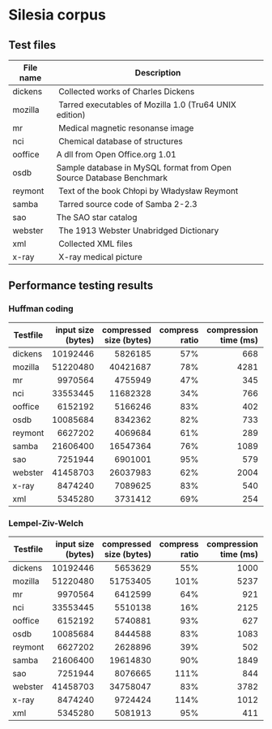 # Silesia corpus

## Test files
File name | Description
--- | ---
dickens | Collected works of Charles Dickens
mozilla | Tarred executables of Mozilla 1.0 (Tru64 UNIX edition)
mr | Medical magnetic resonanse image
nci | Chemical database of structures
ooffice | A dll from Open Office.org 1.01
osdb | Sample database in MySQL format from Open Source Database Benchmark
reymont | Text of the book Chłopi by Władysław Reymont
samba | Tarred source code of Samba 2-2.3
sao | The SAO star catalog
webster | The 1913 Webster Unabridged Dictionary
xml | Collected XML files
x-ray | X-ray medical picture

## Performance testing results
### Huffman coding
Testfile | input size (bytes) | compressed size (bytes) | compress ratio | compression time (ms) | decompression time (ms)
--- | ---: | ---: | ---: | ---: | ---:
dickens | 10192446 | 5826185 | 57% | 668 | 412
mozilla | 51220480 | 40421687 | 78% | 4281 | 2366
mr | 9970564 | 4755949 | 47% | 345 | 276
nci | 33553445 | 11682328 | 34% | 766 | 529
ooffice | 6152192 | 5166246 | 83% | 402 | 349
osdb | 10085684 | 8342362 | 82% | 733 | 627
reymont | 6627202 | 4069684 | 61% | 289 | 249
samba | 21606400 | 16547364 | 76% | 1089 | 966
sao | 7251944 | 6901001 | 95% | 579 | 499
webster | 41458703 | 26037983 | 62% | 2004 | 1664
x-ray | 8474240 | 7089625 | 83% | 540 | 460
xml | 5345280 | 3731412 | 69% | 254 | 225

### Lempel-Ziv-Welch
Testfile | input size (bytes) | compressed size (bytes) | compress ratio | compression time (ms) | decompression time (ms)
--- | ---: | ---: | ---: | ---: | ---:
dickens | 10192446 | 5653629 | 55% | 1000 | 360
mozilla | 51220480 | 51753405 | 101% | 5237 | 2284
mr | 9970564 | 6412599 | 64% | 921 | 318
nci | 33553445 | 5510138 | 16% | 2125 | 546
ooffice | 6152192 | 5740881 | 93% | 627 | 280
osdb | 10085684 | 8444588 | 83% | 1083 | 428
reymont | 6627202 | 2628896 | 39% | 502 | 175
samba | 21606400 | 19614830 | 90% | 1849 | 910
sao | 7251944 | 8076665 | 111% | 844 | 361
webster | 41458703 | 34758047 | 83% | 3782 | 1747
x-ray | 8474240 | 9724424 | 114% | 1012 | 425
xml | 5345280 | 5081913 | 95% | 411 | 232

